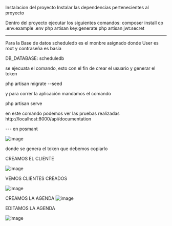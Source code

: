 Instalacion del proyecto
Instalar las dependencias pertenecientes al proyecto



Dentro del proyecto ejecutar los siguientes comandos:
composer install
cp .env.example .env
php artisan key:generate
php artisan jwt:secret

______________________________________________________________________________________
Para la Base de datos scheduledb es el monbre asignado
donde User es root y contraseña es basia

DB_DATABASE: scheduledb


se ejecuata el comando, esto con el fin de crear el usuario y generar el token

php artisan migrate --seed


y para correr la aplicación mandamos el comando 

php artisan serve

en este comando podemos ver las pruebas realizadas
http://localhost:8000/api/documentation

--- en posmant

![image](https://user-images.githubusercontent.com/42309437/160295893-059c342a-291b-4a9c-8ac2-6603f9e4067c.png)

donde se genera el token que debemos copiarlo 

CREAMOS EL CLIENTE

![image](https://user-images.githubusercontent.com/42309437/160295940-a877f0dd-ebd8-48d4-a564-f9bb71b7bee1.png)

VEMOS CLIENTES CREADOS

![image](https://user-images.githubusercontent.com/42309437/160296005-8216743b-83b5-4fe8-8230-181e9b678c9d.png)

CREAMOS LA AGENDA
![image](https://user-images.githubusercontent.com/42309437/160296019-634b9b26-25dd-417b-b8e9-21d5b42eab4d.png)

EDITAMOS LA AGENDA

![image](https://user-images.githubusercontent.com/42309437/160296038-95716dde-2a60-4f43-aa33-0f08ea9ce7f1.png)
